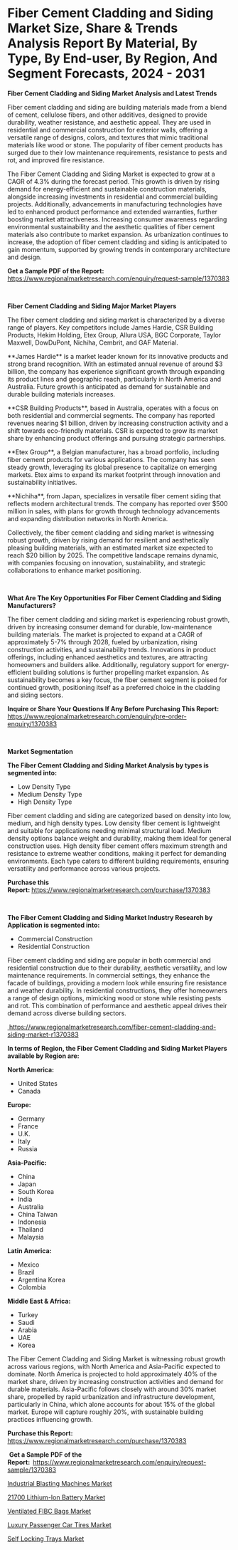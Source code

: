 <p><h1>Fiber Cement Cladding and Siding Market Size, Share & Trends Analysis Report By Material, By Type, By End-user, By Region, And Segment Forecasts, 2024 - 2031</h1></p><p><strong>Fiber Cement Cladding and Siding Market Analysis and Latest Trends</strong></p>
<p><p>Fiber cement cladding and siding are building materials made from a blend of cement, cellulose fibers, and other additives, designed to provide durability, weather resistance, and aesthetic appeal. They are used in residential and commercial construction for exterior walls, offering a versatile range of designs, colors, and textures that mimic traditional materials like wood or stone. The popularity of fiber cement products has surged due to their low maintenance requirements, resistance to pests and rot, and improved fire resistance.</p><p>The Fiber Cement Cladding and Siding Market is expected to grow at a CAGR of 4.3% during the forecast period. This growth is driven by rising demand for energy-efficient and sustainable construction materials, alongside increasing investments in residential and commercial building projects. Additionally, advancements in manufacturing technologies have led to enhanced product performance and extended warranties, further boosting market attractiveness. Increasing consumer awareness regarding environmental sustainability and the aesthetic qualities of fiber cement materials also contribute to market expansion. As urbanization continues to increase, the adoption of fiber cement cladding and siding is anticipated to gain momentum, supported by growing trends in contemporary architecture and design.</p></p>
<p><strong>Get a Sample PDF of the Report:&nbsp;</strong> <a href="https://www.regionalmarketresearch.com/enquiry/request-sample/1370383">https://www.regionalmarketresearch.com/enquiry/request-sample/1370383</a></p>
<p>&nbsp;</p>
<p><strong>Fiber Cement Cladding and Siding Major Market Players</strong></p>
<p><p>The fiber cement cladding and siding market is characterized by a diverse range of players. Key competitors include James Hardie, CSR Building Products, Hekim Holding, Etex Group, Allura USA, BGC Corporate, Taylor Maxwell, DowDuPont, Nichiha, Cembrit, and GAF Material. </p><p>**James Hardie** is a market leader known for its innovative products and strong brand recognition. With an estimated annual revenue of around $3 billion, the company has experience significant growth through expanding its product lines and geographic reach, particularly in North America and Australia. Future growth is anticipated as demand for sustainable and durable building materials increases.</p><p>**CSR Building Products**, based in Australia, operates with a focus on both residential and commercial segments. The company has reported revenues nearing $1 billion, driven by increasing construction activity and a shift towards eco-friendly materials. CSR is expected to grow its market share by enhancing product offerings and pursuing strategic partnerships.</p><p>**Etex Group**, a Belgian manufacturer, has a broad portfolio, including fiber cement products for various applications. The company has seen steady growth, leveraging its global presence to capitalize on emerging markets. Etex aims to expand its market footprint through innovation and sustainability initiatives.</p><p>**Nichiha**, from Japan, specializes in versatile fiber cement siding that reflects modern architectural trends. The company has reported over $500 million in sales, with plans for growth through technology advancements and expanding distribution networks in North America.</p><p>Collectively, the fiber cement cladding and siding market is witnessing robust growth, driven by rising demand for resilient and aesthetically pleasing building materials, with an estimated market size expected to reach $20 billion by 2025. The competitive landscape remains dynamic, with companies focusing on innovation, sustainability, and strategic collaborations to enhance market positioning.</p></p>
<p>&nbsp;</p>
<p><strong>What Are The Key Opportunities For Fiber Cement Cladding and Siding Manufacturers?</strong></p>
<p><p>The fiber cement cladding and siding market is experiencing robust growth, driven by increasing consumer demand for durable, low-maintenance building materials. The market is projected to expand at a CAGR of approximately 5-7% through 2028, fueled by urbanization, rising construction activities, and sustainability trends. Innovations in product offerings, including enhanced aesthetics and textures, are attracting homeowners and builders alike. Additionally, regulatory support for energy-efficient building solutions is further propelling market expansion. As sustainability becomes a key focus, the fiber cement segment is poised for continued growth, positioning itself as a preferred choice in the cladding and siding sectors.</p></p>
<p><strong>Inquire or Share Your Questions If Any Before Purchasing This Report:</strong> <a href="https://www.regionalmarketresearch.com/enquiry/pre-order-enquiry/1370383">https://www.regionalmarketresearch.com/enquiry/pre-order-enquiry/1370383</a></p>
<p>&nbsp;</p>
<p><strong>Market Segmentation</strong></p>
<p><strong>The Fiber Cement Cladding and Siding Market Analysis by types is segmented into:</strong></p>
<p><ul><li>Low Density Type</li><li>Medium Density Type</li><li>High Density Type</li></ul></p>
<p><p>Fiber cement cladding and siding are categorized based on density into low, medium, and high density types. Low density fiber cement is lightweight and suitable for applications needing minimal structural load. Medium density options balance weight and durability, making them ideal for general construction uses. High density fiber cement offers maximum strength and resistance to extreme weather conditions, making it perfect for demanding environments. Each type caters to different building requirements, ensuring versatility and performance across various projects.</p></p>
<p><strong>Purchase this Report:&nbsp;</strong><a href="https://www.regionalmarketresearch.com/purchase/1370383">https://www.regionalmarketresearch.com/purchase/1370383</a></p>
<p>&nbsp;</p>
<p><strong>The Fiber Cement Cladding and Siding Market Industry Research by Application is segmented into:</strong></p>
<p><ul><li>Commercial Construction</li><li>Residential Construction</li></ul></p>
<p><p>Fiber cement cladding and siding are popular in both commercial and residential construction due to their durability, aesthetic versatility, and low maintenance requirements. In commercial settings, they enhance the facade of buildings, providing a modern look while ensuring fire resistance and weather durability. In residential constructions, they offer homeowners a range of design options, mimicking wood or stone while resisting pests and rot. This combination of performance and aesthetic appeal drives their demand across diverse building sectors.</p></p>
<p><a href="https://www.regionalmarketresearch.com/fiber-cement-cladding-and-siding-market-r1370383">&nbsp;https://www.regionalmarketresearch.com/fiber-cement-cladding-and-siding-market-r1370383</a></p>
<p><strong>In terms of Region, the Fiber Cement Cladding and Siding Market Players available by Region are:</strong></p>
<p>
    <p> <strong> North America: </strong>
        <ul>
            <li>United States</li>
            <li>Canada</li>
        </ul>
        </p> 
    <p> <strong> Europe: </strong>
        <ul>
            <li>Germany</li>
            <li>France</li>
            <li>U.K.</li>
            <li>Italy</li>
            <li>Russia</li>
        </ul>
        </p> 
    <p> <strong> Asia-Pacific: </strong>
        <ul>
            <li>China</li>
            <li>Japan</li>
            <li>South Korea</li>
            <li>India</li>
            <li>Australia</li>
            <li>China Taiwan</li>
            <li>Indonesia</li>
            <li>Thailand</li>
            <li>Malaysia</li>
        </ul>
        </p> 
    <p> <strong> Latin America: </strong>
        <ul>
            <li>Mexico</li>
            <li>Brazil</li>
            <li>Argentina Korea</li>
            <li>Colombia</li>
        </ul>
        </p> 
    <p> <strong> Middle East & Africa: </strong>
        <ul>
            <li>Turkey</li>
            <li>Saudi</li>
            <li>Arabia</li>
            <li>UAE</li>
            <li>Korea</li>
        </ul>
    </p>
    </p>
<p><p>The Fiber Cement Cladding and Siding Market is witnessing robust growth across various regions, with North America and Asia-Pacific expected to dominate. North America is projected to hold approximately 40% of the market share, driven by increasing construction activities and demand for durable materials. Asia-Pacific follows closely with around 30% market share, propelled by rapid urbanization and infrastructure development, particularly in China, which alone accounts for about 15% of the global market. Europe will capture roughly 20%, with sustainable building practices influencing growth.</p></p>
<p><strong>Purchase this Report: </strong><a href="https://www.regionalmarketresearch.com/purchase/1370383">https://www.regionalmarketresearch.com/purchase/1370383</a></p>
<p>&nbsp;<strong>Get a Sample PDF of the Report:&nbsp;&nbsp;</strong><a href="https://www.regionalmarketresearch.com/enquiry/request-sample/1370383">https://www.regionalmarketresearch.com/enquiry/request-sample/1370383</a></p>
<p><strong></strong></p>
<p><p><a href="https://medium.com/@flynnsmart2022/global-industrial-blasting-machines-industry-research-report-competitive-landscape-market-size-c3e5d45151b1?postPublishedType=repub">Industrial Blasting Machines Market</a></p><p><a href="https://issuu.com/reportprime-2/docs/21700-lithium-ion-battery-market-si_82a037c17b277d">21700 Lithium-Ion Battery Market</a></p><p><a href="https://www.linkedin.com/pulse/ventilated-fibc-bags-market-global-insights-regional-analysis-drw8e">Ventilated FIBC Bags Market</a></p><p><a href="https://github.com/WayneGriffin411/Market-Research-Report-List-1/blob/main/luxury-passenger-car-tires-market.md">Luxury Passenger Car Tires Market</a></p><p><a href="https://issuu.com/reportprime-2/docs/self-locking-trays-market-size-2030_e6ad6ce7c107e8">Self Locking Trays Market</a></p></p>